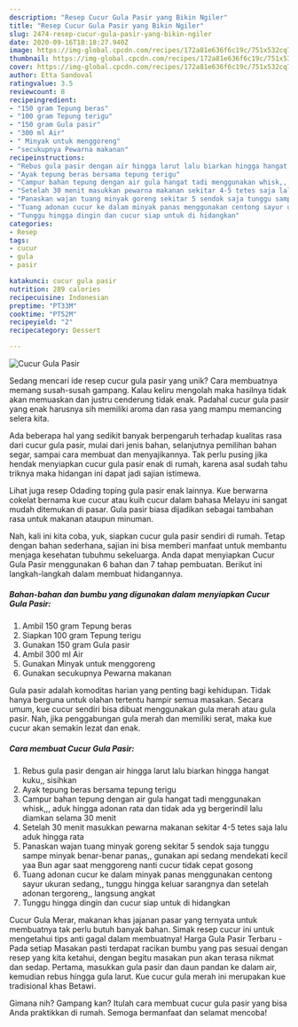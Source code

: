 ```yaml
---
description: "Resep Cucur Gula Pasir yang Bikin Ngiler"
title: "Resep Cucur Gula Pasir yang Bikin Ngiler"
slug: 2474-resep-cucur-gula-pasir-yang-bikin-ngiler
date: 2020-09-16T18:18:27.940Z
image: https://img-global.cpcdn.com/recipes/172a81e636f6c19c/751x532cq70/cucur-gula-pasir-foto-resep-utama.jpg
thumbnail: https://img-global.cpcdn.com/recipes/172a81e636f6c19c/751x532cq70/cucur-gula-pasir-foto-resep-utama.jpg
cover: https://img-global.cpcdn.com/recipes/172a81e636f6c19c/751x532cq70/cucur-gula-pasir-foto-resep-utama.jpg
author: Etta Sandoval
ratingvalue: 3.5
reviewcount: 8
recipeingredient:
- "150 gram Tepung beras"
- "100 gram Tepung terigu"
- "150 gram Gula pasir"
- "300 ml Air"
- " Minyak untuk menggoreng"
- "secukupnya Pewarna makanan"
recipeinstructions:
- "Rebus gula pasir dengan air hingga larut lalu biarkan hingga hangat kuku,, sisihkan"
- "Ayak tepung beras bersama tepung terigu"
- "Campur bahan tepung dengan air gula hangat tadi menggunakan whisk,,, aduk hingga adonan rata dan tidak ada yg bergerindil lalu diamkan selama 30 menit"
- "Setelah 30 menit masukkan pewarna makanan sekitar 4-5 tetes saja lalu aduk hingga rata"
- "Panaskan wajan tuang minyak goreng sekitar 5 sendok saja tunggu sampe minyak benar-benar panas,, gunakan api sedang mendekati kecil yaa Bun agar saat menggoreng nanti cucur tidak cepat gosong"
- "Tuang adonan cucur ke dalam minyak panas menggunakan centong sayur ukuran sedang,, tunggu hingga keluar sarangnya dan setelah adonan tergoreng,, langsung angkat"
- "Tunggu hingga dingin dan cucur siap untuk di hidangkan"
categories:
- Resep
tags:
- cucur
- gula
- pasir

katakunci: cucur gula pasir 
nutrition: 289 calories
recipecuisine: Indonesian
preptime: "PT33M"
cooktime: "PT52M"
recipeyield: "2"
recipecategory: Dessert

---
```



![Cucur Gula Pasir](https://img-global.cpcdn.com/recipes/172a81e636f6c19c/751x532cq70/cucur-gula-pasir-foto-resep-utama.jpg)

Sedang mencari ide resep cucur gula pasir yang unik? Cara membuatnya memang susah-susah gampang. Kalau keliru mengolah maka hasilnya tidak akan memuaskan dan justru cenderung tidak enak. Padahal cucur gula pasir yang enak harusnya sih memiliki aroma dan rasa yang mampu memancing selera kita.

Ada beberapa hal yang sedikit banyak berpengaruh terhadap kualitas rasa dari cucur gula pasir, mulai dari jenis bahan, selanjutnya pemilihan bahan segar, sampai cara membuat dan menyajikannya. Tak perlu pusing jika hendak menyiapkan cucur gula pasir enak di rumah, karena asal sudah tahu triknya maka hidangan ini dapat jadi sajian istimewa.

Lihat juga resep Odading toping gula pasir enak lainnya. Kue berwarna cokelat bernama kue cucur atau kuih cucur dalam bahasa Melayu ini sangat mudah ditemukan di pasar. Gula pasir biasa dijadikan sebagai tambahan rasa untuk makanan ataupun minuman.


Nah, kali ini kita coba, yuk, siapkan cucur gula pasir sendiri di rumah. Tetap dengan bahan sederhana, sajian ini bisa memberi manfaat untuk membantu menjaga kesehatan tubuhmu sekeluarga. Anda dapat menyiapkan Cucur Gula Pasir menggunakan 6 bahan dan 7 tahap pembuatan. Berikut ini langkah-langkah dalam membuat hidangannya.

<!--inarticleads1-->

##### Bahan-bahan dan bumbu yang digunakan dalam menyiapkan Cucur Gula Pasir:

1. Ambil 150 gram Tepung beras
1. Siapkan 100 gram Tepung terigu
1. Gunakan 150 gram Gula pasir
1. Ambil 300 ml Air
1. Gunakan  Minyak untuk menggoreng
1. Gunakan secukupnya Pewarna makanan


Gula pasir adalah komoditas harian yang penting bagi kehidupan. Tidak hanya berguna untuk olahan tertentu hampir semua masakan. Secara umum, kue cucur sendiri bisa dibuat menggunakan gula merah atau gula pasir. Nah, jika penggabungan gula merah dan memiliki serat, maka kue cucur akan semakin lezat dan enak. 

<!--inarticleads2-->

##### Cara membuat Cucur Gula Pasir:

1. Rebus gula pasir dengan air hingga larut lalu biarkan hingga hangat kuku,, sisihkan
1. Ayak tepung beras bersama tepung terigu
1. Campur bahan tepung dengan air gula hangat tadi menggunakan whisk,,, aduk hingga adonan rata dan tidak ada yg bergerindil lalu diamkan selama 30 menit
1. Setelah 30 menit masukkan pewarna makanan sekitar 4-5 tetes saja lalu aduk hingga rata
1. Panaskan wajan tuang minyak goreng sekitar 5 sendok saja tunggu sampe minyak benar-benar panas,, gunakan api sedang mendekati kecil yaa Bun agar saat menggoreng nanti cucur tidak cepat gosong
1. Tuang adonan cucur ke dalam minyak panas menggunakan centong sayur ukuran sedang,, tunggu hingga keluar sarangnya dan setelah adonan tergoreng,, langsung angkat
1. Tunggu hingga dingin dan cucur siap untuk di hidangkan


Cucur Gula Merar, makanan khas jajanan pasar yang ternyata untuk membuatnya tak perlu butuh banyak bahan. Simak resep cucur ini untuk mengetahui tips anti gagal dalam membuatnya! Harga Gula Pasir Terbaru - Pada setiap Masakan pasti terdapat racikan bumbu yang pas sesuai dengan resep yang kita ketahui, dengan begitu masakan pun akan terasa nikmat dan sedap. Pertama, masukkan gula pasir dan daun pandan ke dalam air, kemudian rebus hingga gula larut. Kue cucur gula merah ini merupakan kue tradisional khas Betawi. 

Gimana nih? Gampang kan? Itulah cara membuat cucur gula pasir yang bisa Anda praktikkan di rumah. Semoga bermanfaat dan selamat mencoba!
